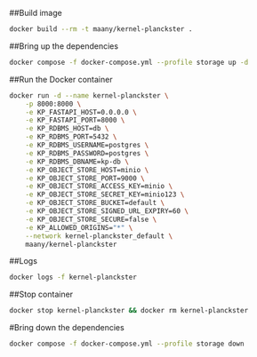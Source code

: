 ##Build image

```bash
docker build --rm -t maany/kernel-planckster .
```

##Bring up the dependencies

```bash
docker compose -f docker-compose.yml --profile storage up -d
```

##Run the Docker container

```bash
docker run -d --name kernel-planckster \
    -p 8000:8000 \
    -e KP_FASTAPI_HOST=0.0.0.0 \
    -e KP_FASTAPI_PORT=8000 \
    -e KP_RDBMS_HOST=db \
    -e KP_RDBMS_PORT=5432 \
    -e KP_RDBMS_USERNAME=postgres \
    -e KP_RDBMS_PASSWORD=postgres \
    -e KP_RDBMS_DBNAME=kp-db \
    -e KP_OBJECT_STORE_HOST=minio \
    -e KP_OBJECT_STORE_PORT=9000 \
    -e KP_OBJECT_STORE_ACCESS_KEY=minio \
    -e KP_OBJECT_STORE_SECRET_KEY=minio123 \
    -e KP_OBJECT_STORE_BUCKET=default \
    -e KP_OBJECT_STORE_SIGNED_URL_EXPIRY=60 \
    -e KP_OBJECT_STORE_SECURE=false \
    -e KP_ALLOWED_ORIGINS="*" \
    --network kernel-planckster_default \
    maany/kernel-planckster
```

##Logs

```bash
docker logs -f kernel-planckster
```

##Stop container

```bash
docker stop kernel-planckster && docker rm kernel-planckster
```

#Bring down the dependencies

```bash
docker compose -f docker-compose.yml --profile storage down
```
